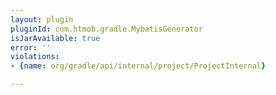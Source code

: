 ```yaml
---
layout: plugin
pluginId: com.htmob.gradle.MybatisGenerator
isJarAvailable: true
error: ''
violations:
- {name: org/gradle/api/internal/project/ProjectInternal}

---
```

